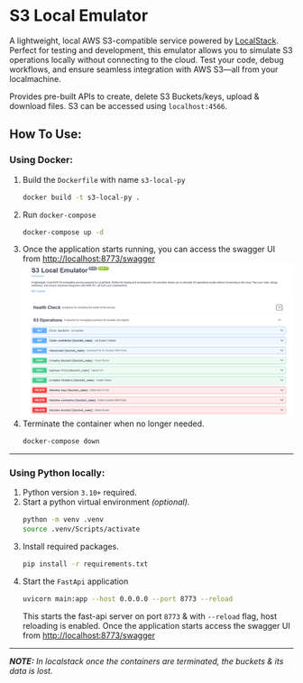 # S3 Local Emulator
A lightweight, local AWS S3-compatible service powered by [LocalStack](https://www.localstack.cloud/). Perfect for testing and development, this emulator allows you to simulate S3 operations locally without connecting to the cloud. Test your code, debug workflows, and ensure seamless integration with AWS S3—all from your localmachine.

Provides pre-built APIs to create, delete S3 Buckets/keys, upload & download files. S3 can be accessed using `localhost:4566`.

## How To Use:
### Using Docker:
1. Build the `Dockerfile` with name `s3-local-py`
    ```sh
    docker build -t s3-local-py .
    ```
2. Run `docker-compose`
    ```sh
    docker-compose up -d
    ```
3. Once the application starts running, you can access the swagger UI from [http://localhost:8773/swagger](http://localhost:8773/swagger)
    ![Swagger UI](./readme/swagger.png)
4. Terminate the container when no longer needed.
    ```sh
    docker-compose down
    ```
---
### Using Python locally:
1. Python version `3.10+` required.
2. Start a python virtual environment _(optional)._
    ```sh
    python -m venv .venv
    source .venv/Scripts/activate
    ```
3. Install required packages.
    ```sh
    pip install -r requirements.txt
    ```
4. Start the `FastApi` application
    ```sh
    uvicorn main:app --host 0.0.0.0 --port 8773 --reload
    ```
    This starts the fast-api server on port `8773` & with `--reload` flag, host reloading is enabled. Once the application starts access the swagger UI from [http://localhost:8773/swagger](http://localhost:8773/swagger)

---
_**NOTE:** In localstack once the containers are terminated, the buckets & its data is lost._